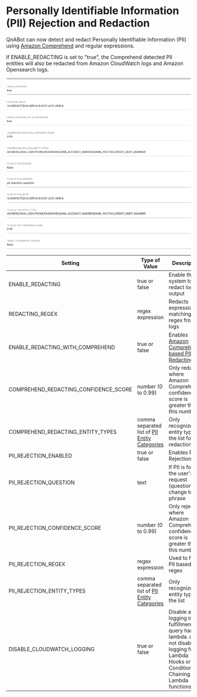 # Personally Identifiable Information (PII) Rejection and Redaction

QnABot can now detect and redact Personally Identifiable Information (PII) using [Amazon Comprehend](https://docs.aws.amazon.com/comprehend/latest/dg/how-pii.html) and regular expressions.

If ENABLE_REDACTING is set to "true", the Comprehend detected PII entities will also be redacted from Amazon CloudWatch logs and Amazon Opensearch logs.

![settings image](./images/settings.png)

|Setting | Type of Value | Description |
--------|---------------|-------------|
| ENABLE_REDACTING | true or false | Enable the system to redact log output
| REDACTING_REGEX | regex expression | Redacts expressions matching regex from logs
| ENABLE_REDACTING_WITH_COMPREHEND | true or false | Enables [Amazon Comprehend based PII Redacting](https://aws.amazon.com/blogs/machine-learning/detecting-and-redacting-pii-using-amazon-comprehend/)
| COMPREHEND_REDACTING_CONFIDENCE_SCORE | number (0 to 0.99) | Only redact PII where Amazon Comprehend's confidence score is greater than this number
| COMPREHEND_REDACTING_ENTITY_TYPES | comma separated list of [PII Entity Categories](https://aws.amazon.com/blogs/machine-learning/detecting-and-redacting-pii-using-amazon-comprehend/) | Only recognize PII entity types in the list for redaction
| PII_REJECTION_ENABLED | true or false | Enables PII Rejection
| PII_REJECTION_QUESTION | text  | If PII is found, the user's request (question) will change to this phrase
| PII_REJECTION_CONFIDENCE_SCORE | number (0 to 0.99) | Only reject PII where Amazon Comprehend's confidence score is greater than this number
| PII_REJECTION_REGEX | regex expression | Used to find PII based on a regex
| PII_REJECTION_ENTITY_TYPES | comma separated list of [PII Entity Categories](https://aws.amazon.com/blogs/machine-learning/detecting-and-redacting-pii-using-amazon-comprehend/) | Only recognize PII entity types in the list
| DISABLE_CLOUDWATCH_LOGGING | true or false | Disable all logging in fulfillment es query handler lambda. does not disable logging from Lambda Hooks or Conditional Chaining Lambda functions
